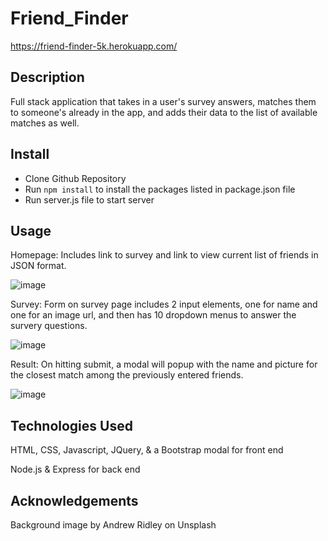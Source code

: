 # Friend_Finder

https://friend-finder-5k.herokuapp.com/


## Description

Full stack application that takes in a user's survey answers, matches them to someone's already in the app, and adds their data to the list of available matches as well.


## Install

* Clone Github Repository
* Run `npm install` to install the packages listed in package.json file
* Run server.js file to start server


## Usage

Homepage:
Includes link to survey and link to view current list of friends in JSON format.

![image](https://user-images.githubusercontent.com/15148861/55605277-944ea080-5728-11e9-95c8-2ba5e958ae09.png)

Survey:
Form on survey page includes 2 input elements, one for name and one for an image url, and then has 10 dropdown menus to answer the survery questions.

![image](https://user-images.githubusercontent.com/15148861/55605285-a3355300-5728-11e9-9d03-009a4f4802c6.png)

Result:
On hitting submit, a modal will popup with the name and picture for the closest match among the previously entered friends.

![image](https://user-images.githubusercontent.com/15148861/55605289-b0524200-5728-11e9-8a49-8db46bda8f51.png)


## Technologies Used

HTML, CSS, Javascript, JQuery, & a Bootstrap modal for front end

Node.js & Express for back end


## Acknowledgements

Background image by Andrew Ridley on Unsplash
